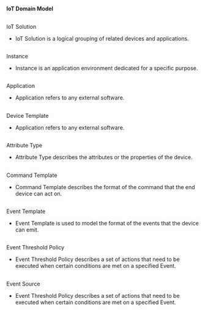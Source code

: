 
# 
**IoT Domain Model**


## 
IoT Solution
* IoT Solution is a logical grouping of related devices and applications.


## 
Instance
* Instance is an application environment dedicated for a specific purpose.


## 
Application
* Application refers to any external software.


## 
Device Template
* Application refers to any external software.

## 
Attribute Type
* Attribute Type describes the attributes or the properties of the device.

## 
Command Template
* Command Template describes the format of the command that the end device can act on.

## 
Event Template
* Event Template is used to model the format of the events that the device can emit.

## 
Event Threshold Policy
* Event Threshold Policy describes a set of actions that need to be executed when certain conditions are met on a specified Event.

## 
Event Source
* Event Threshold Policy describes a set of actions that need to be executed when certain conditions are met on a specified Event.